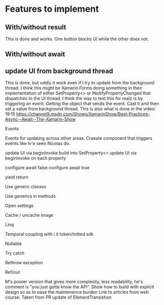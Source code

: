 Features to implement
=====================

## With/without result
This is done and works. One button blocks UI while the other does not.

## With/without await

## update UI from background thread
This is done, but oddly it work even if I try to update from the background thread. 
I think this might be Xamarin.Forms doing something in their implementation of either SetProperty<> or INotifyPropertyChanged that dispatches to the UI thread.
I think the way to test this for realz is by triggering an event. Getting the object that sends the event. Cast it and then set a value from background thread. 
This is also what is done in the video: 19:15 https://channel9.msdn.com/Shows/XamarinShow/Best-Practices-Async--Await--The-Xamarin-Show

Events

Events for updating across other areas. 
Craeate component that triggers events like Iv'e seen Nicolas do. 

update UI via beginInvoke build into SetProperty<>
update UI via beginInvoke on each property

configure await false
configure await true

yield return 

Use generic classes

Use generics in methods

Open settings

Cache / uncache image

Linq 

Temporal coupling with i it token/initted sdk

Nullable

Try catch

Rethrow exception 

Ref/out 


M's poorer version that gives more complexity, less readability, he's comment is "you just gotta know the API".
Show how to build with explicit design so as to ease the maintenence burden 
Link to articles from web course.
Taken from PR update of ElementTransistion

